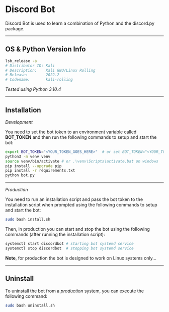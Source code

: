 
# Discord Bot

Discord Bot is used to learn a combination of Python and the discord.py package.

---

## OS & Python Version Info

```bash
lsb_release -a
# Distributor ID: Kali
# Description:    Kali GNU/Linux Rolling
# Release:        2022.2
# Codename:       kali-rolling
```

*Tested using Python 3.10.4*

---

## Installation

*Development*

You need to set the bot token to an environment variable called **BOT_TOKEN** and then run the following commands to setup and start the bot:

```bash
export BOT_TOKEN="<YOUR_TOKEN_GOES_HERE>"  # or set BOT_TOKEN="<YOUR_TOKEN_GOES_HERE>" on windows
python3 -m venv venv
source venv/bin/activate # or .\venv\Scripts\activate.bat on windows
pip install --upgrade pip
pip install -r requirements.txt
python bot.py
```

---

*Production*

You need to run an installation script and pass the bot token to the installation script when prompted using the following commands to setup and start the bot:

```bash
sudo bash install.sh
```

Then, in production you can start and stop the bot using the following commands (after running the installation script):

```bash
systemctl start discordbot # starting bot systemd service
systemctl stop discordbot  # stopping bot systemd service
```

**Note**, for production the bot is designed to work on Linux systems only...

---

## Uninstall

To uninstall the bot from a *production* system, you can execute the following command:

```bash
sudo bash uninstall.sh
```
